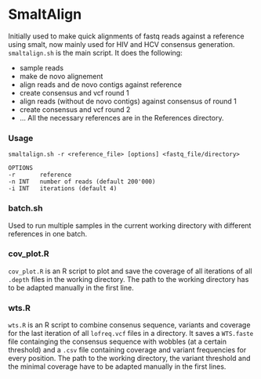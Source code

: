 # SmaltAlign
Initially used to make quick alignments of fastq reads against a reference using smalt, now mainly used for HIV and HCV consensus generation.
`smaltalign.sh` is the main script. It does the following:
- sample reads
- make de novo alignement 
- align reads and de novo contigs against reference
- create consensus and vcf round 1
- align reads (without de novo contigs) against consensus of round 1
- create consensus and vcf round 2
- ...
All the necessary references are in the References directory.

### Usage
	smaltalign.sh -r <reference_file> [options] <fastq_file/directory> 
	
	OPTIONS
	-r       reference
	-n INT   number of reads (default 200'000)
	-i INT   iterations (default 4)

### batch.sh
Used to run multiple samples in the current working directory with different references in one batch.

### cov_plot.R
`cov_plot.R` is an R script to plot and save the coverage of all iterations of all `.depth` files in the working directory.
The path to the working directory has to be adapted manually in the first line.

### wts.R
`wts.R` is an R script to combine consenus sequence, variants and coverage for the last iteration of all `lofreq.vcf` files in a directory.
It saves a `WTS.faste` file containging the consensus sequence with wobbles (at a certain threshold) and a `.csv` file  containing coverage and variant frequencies for every position.
The path to the working directory, the variant threshold and the minimal coverage have to be adapted manually in the first lines.